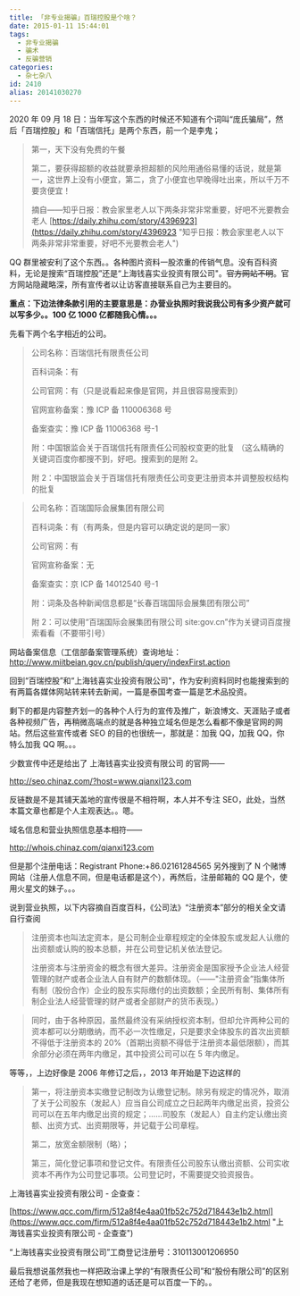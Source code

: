 ```yaml
---
title: 「非专业揭骗」百瑞控股是个啥？
date: 2015-01-11 15:44:01
tags:
  - 非专业揭骗
  - 骗术
  - 反骗营销
categories:
  - 杂七杂八
id: 2410
alias: 20141030270
---
```


2020 年 09 月 18 日：当年写这个东西的时候还不知道有个词叫“庞氏骗局”，然后「百瑞控股」和「百瑞信托」是两个东西，前一个是李鬼；

> 第一，天下没有免费的午餐
>
> 第二，要获得超额的收益就要承担超额的风险用通俗易懂的话说，就是第一，这世界上没有小便宜，第二，贪了小便宜也早晚得吐出来，所以千万不要贪便宜！
>
> 摘自——知乎日报：教会家里老人以下两条非常非常重要，好吧不光要教会老人 [https://daily.zhihu.com/story/4396923](https://daily.zhihu.com/story/4396923 "知乎日报：教会家里老人以下两条非常非常重要，好吧不光要教会老人")

QQ 群里被安利了这个东西。。各种图片资料一股浓重的传销气息。没有百科资料，无论是搜索“百瑞控股”还是“上海钱喜实业投资有限公司"。<span style="text-decoration: line-through;">官方网站不明</span>。官方网站隐藏略深，所有宣传者以让访客直接联系自己为主要目的。

**重点：下边法律条款引用的主要意思是：办营业执照时我说我公司有多少资产就可以写多少。。100 亿 1000 亿都随我心情。。。**

先看下两个名字相近的公司。

> 公司名称：百瑞信托有限责任公司
>
> 百科词条：有
>
> 公司官网：有（只是说看起来像是官网，并且很容易搜索到）
>
> 官网宣称备案：豫 ICP 备 110006368 号
>
> 备案查实：豫 ICP 备 11006368 号-1
>
> 附：中国银监会关于百瑞信托有限责任公司股权变更的批复 （这么精确的关键词百度你都搜不到，好吧。搜索到的是附 2。
>
> 附 2：中国银监会关于百瑞信托有限责任公司变更注册资本并调整股权结构的批复

> 公司名称：百瑞国际会展集团有限公司
>
> 百科词条：有（有两条，但是内容可以确定说的是同一家）
>
> 公司官网：有
>
> 官网宣称备案：无
>
> 备案查实：京 ICP 备 14012540 号-1
>
> 附：词条及各种新闻信息都是“长春百瑞国际会展集团有限公司”
>
> 附 2：可以使用“百瑞国际会展集团有限公司 site:gov.cn”作为关键词百度搜索看看（不要带引号）

网站备案信息（工信部备案管理系统）查询地址：http://www.miitbeian.gov.cn/publish/query/indexFirst.action

回到“百瑞控股”和“上海钱喜实业投资有限公司"，作为安利资料同时也能搜索到的有两篇各媒体网站转来转去新闻，一篇是泰国考查一篇是艺术品投资。

剩下的都是内容整齐划一的各种个人行为的宣传及推广，新浪博文、天涯贴子或者各种视频广告，再稍微高端点的就是各种独立域名但是怎么看都不像是官网的网站。然后这些宣传或者 SEO 的目的也很统一，那就是：加我 QQ，加我 QQ，你特么加我 QQ 啊。。。

少数宣传中还是给出了 上海钱喜实业投资有限公司 的官网——

http://seo.chinaz.com/?host=www.qianxi123.com

反链数是不是其铺天盖地的宣传很是不相符啊，本人并不专注 SEO，此处，当然本篇文章也都是个人主观表达。。嗯。

域名信息和营业执照信息基本相符——

http://whois.chinaz.com/qianxi123.com

但是那个注册电话：Registrant Phone:+86.02161284565 另外搜到了 N 个赌博网站（注册人信息不同，但是电话都是这个），再然后，注册邮箱的 QQ 是个，使用火星文的妹子。。。

说到营业执照，以下内容摘自百度百科，《公司法》“注册资本”部分的相关全文请自行查阅

> 注册资本也叫法定资本，是公司制企业章程规定的全体股东或发起人认缴的出资额或认购的股本总额，并在公司登记机关依法登记。
>
> 注册资本与注册资金的概念有很大差异。注册资金是国家授予企业法人经营管理的财产或者企业法人自有财产的数额体现。（——"注册资金”指集体所有制（股份合作）企业的股东实际缴付的出资数额；全民所有制、集体所有制企业法人经营管理的财产或者全部财产的货币表现。）

> 同时，由于各种原因，虽然最终没有采纳授权资本制，但却允许两种公司的资本都可以分期缴纳，而不必一次性缴足，只是要求全体股东的首次出资额不得低于注册资本的 20%（首期出资额不得低于注册资本最低限额），而其余部分必须在两年内缴足，其中投资公司可以在 5 年内缴足。

等等，，上边好像是 2006 年修订之后，，2013 年开始是下边这样的

> 第一，将注册资本实缴登记制改为认缴登记制。除另有规定的情况外，取消了关于公司股东（发起人）应当自公司成立之日起两年内缴足出资，投资公司可以在五年内缴足出资的规定；……司股东（发起人）自主约定认缴出资额、出资方式、出资期限等，并记载于公司章程。
>
> 第二，放宽金额限制（略）；
>
> 第三，简化登记事项和登记文件。有限责任公司股东认缴出资额、公司实收资本不再作为公司登记事项。公司登记时，不需要提交验资报告。

上海钱喜实业投资有限公司 - 企查查：

[https://www.qcc.com/firm/512a8f4e4aa01fb52c752d718443e1b2.html](https://www.qcc.com/firm/512a8f4e4aa01fb52c752d718443e1b2.html "上海钱喜实业投资有限公司 - 企查查")

“上海钱喜实业投资有限公司”工商登记注册号：310113001206950

最后我想说虽然我也一样把政治课上学的“有限责任公司”和“股份有限公司”的区别还给了老师，但是我现在想知道的话还是可以百度一下的。。

<!--2410-->
